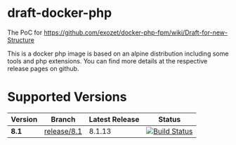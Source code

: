 # draft-docker-php

The PoC for https://github.com/exozet/docker-php-fpm/wiki/Draft-for-new-Structure

This is a docker php image is based on an alpine distribution including some tools and php extensions. You can find more details at the respective release pages on github.

# Supported Versions

| Version | Branch | Latest Release | Status | 
| --- | --- | --- | --- |
| **8.1** | [release/8.1](https://github.com/exozet/draft-docker-php/tree/release/8.1) | 8.1.13 | [![Build Status][github_actions_81_badge]][github_actions_81_link] 


[github_actions_81_badge]: https://github.com/exozet/draft-docker-php/workflows/CI/badge.svg?branch=release/8.1
[github_actions_81_link]: https://github.com/exozet/draft-docker-php/actions?query=branch%3Arelease%2F8.1
